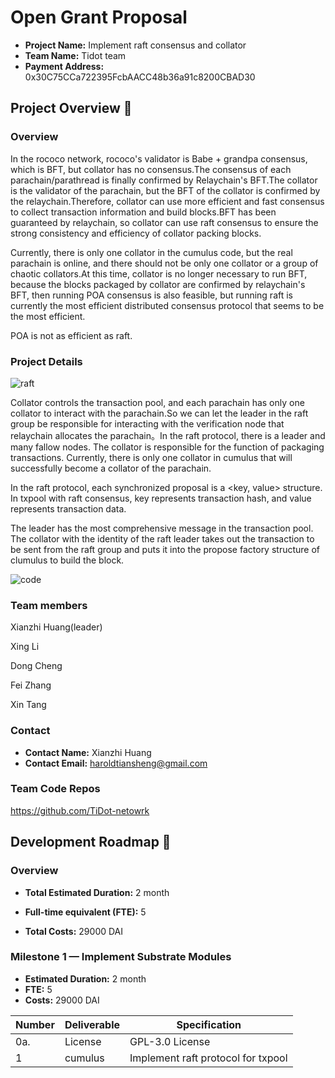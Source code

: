 # Open Grant Proposal

* **Project Name:**  Implement raft consensus and collator
* **Team Name:**  Tidot team
* **Payment Address:**  0x30C75CCa722395FcbAACC48b36a91c8200CBAD30

## Project Overview :page_facing_up: 
### Overview
In the rococo  network, rococo's validator is Babe + grandpa consensus, which is BFT, but collator has no consensus.The consensus of each parachain/parathread is finally confirmed by Relaychain's BFT.The collator is the validator of the parachain, but the BFT of the collator is confirmed by the relaychain.Therefore, collator can use more efficient and fast consensus to collect transaction information and build blocks.BFT has been guaranteed by relaychain, so collator can use raft consensus to ensure the strong consistency and efficiency of collator packing blocks.

Currently, there is only one collator in the cumulus code, but the real parachain is online, and there should not be only one collator or a group of chaotic collators.At this time, collator is no longer necessary to run BFT, because the blocks packaged by collator are confirmed by relaychain's BFT, then running POA consensus is also feasible, but running raft is currently the most efficient distributed consensus protocol that seems to be the most efficient.

POA is not as efficient as raft.


### Project Details 


![raft](https://img.imgdb.cn/item/600fe0883ffa7d37b388fbf0.png)

Collator controls the transaction pool, and each parachain has only one collator to interact with the parachain.So we can let the leader in the raft group be responsible for interacting with the verification node that relaychain allocates the parachain。In the raft protocol, there is a leader and many fallow nodes. The collator is responsible for the function of packaging transactions. Currently, there is only one collator in cumulus that will successfully become a collator of the parachain.

In the raft protocol, each synchronized proposal is a <key, value> structure. In txpool with raft consensus, key represents transaction hash, and value represents transaction data.

The leader has the most comprehensive message in the transaction pool. The collator with the identity of the raft leader takes out the transaction to be sent from the raft group and puts it into the propose factory structure of clumulus to build the block.

![code](https://img.imgdb.cn/item/600fef5e3ffa7d37b390f13f.png)

### Team members
Xianzhi  Huang(leader)

Xing  Li

Dong Cheng

Fei Zhang

Xin Tang

### Contact
* **Contact Name:** Xianzhi Huang
* **Contact Email:**  haroldtiansheng@gmail.com

### Team Code Repos

https://github.com/TiDot-netowrk




## Development Roadmap :nut_and_bolt: 

### Overview
* **Total Estimated Duration:** 2 month

* **Full-time equivalent (FTE):**  5

* **Total Costs:**  29000 DAI

  

### Milestone 1 — Implement Substrate Modules 
* **Estimated Duration:** 2 month
* **FTE:**  5 
* **Costs:**   29000 DAI

| Number | Deliverable   | Specification                                                |
| ------ | ------------- | ------------------------------------------------------------ |
| 0a.    | License       | GPL-3.0 License                            |
|  1 | cumulus | Implement raft protocol for txpool |
